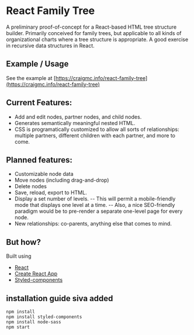 # React Family Tree

A preliminary proof-of-concept for a React-based HTML tree structure builder. Primarily conceived for family trees, but applicable to all kinds of organizational charts where a tree structure is appropriate. A good exercise in recursive data structures in React.

## Example / Usage

See the example at [https://craigmc.info/react-family-tree](https://craigmc.info/react-family-tree)

## Current Features:

- Add and edit nodes, partner nodes, and child nodes.
- Generates semantically meaningful nested HTML.
- CSS is programatically customized to allow all sorts of relationships: multiple partners, different children with each partner, and more to come.

## Planned features:

- Customizable node data
- Move nodes (including drag-and-drop)
- Delete nodes
- Save, reload, export to HTML.
- Display a set number of levels.
-- This will permit a mobile-friendly mode that displays one level at a time.
-- Also, a nice SEO-friendly paradigm would be to pre-render a separate one-level page for every node.
- New relationships: co-parents, anything else that comes to mind.

## But how?

Built using

- [React](https://reactjs.org)
- [Create React App](https://github.com/facebookincubator/create-react-app)
- [Styled-components](https://github.com/styled-components)

## installation guide siva added
    npm install
    npm install styled-components
    npm install node-sass
    npm start

